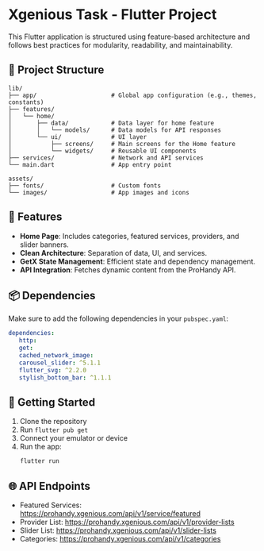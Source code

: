 # Xgenious Task - Flutter Project

This Flutter application is structured using feature-based architecture and follows best practices for modularity, readability, and maintainability.

## 📁 Project Structure

```
lib/
├── app/                     # Global app configuration (e.g., themes, constants)
├── features/
│   └── home/
│       ├── data/            # Data layer for home feature
│       │   └── models/      # Data models for API responses
│       └── ui/              # UI layer
│           ├── screens/     # Main screens for the Home feature
│           └── widgets/     # Reusable UI components
├── services/                # Network and API services
└── main.dart                # App entry point

assets/
├── fonts/                   # Custom fonts
└── images/                  # App images and icons
```

## 🔧 Features

- **Home Page**: Includes categories, featured services, providers, and slider banners.
- **Clean Architecture**: Separation of data, UI, and services.
- **GetX State Management**: Efficient state and dependency management.
- **API Integration**: Fetches dynamic content from the ProHandy API.

## 📦 Dependencies

Make sure to add the following dependencies in your `pubspec.yaml`:

```yaml
dependencies:
   http:
   get:
   cached_network_image:
   carousel_slider: ^5.1.1
   flutter_svg: ^2.2.0
   stylish_bottom_bar: ^1.1.1
```

## 🚀 Getting Started

1. Clone the repository
2. Run `flutter pub get`
3. Connect your emulator or device
4. Run the app:  
   ```bash
   flutter run
   ```

## 🌐 API Endpoints

- Featured Services: https://prohandy.xgenious.com/api/v1/service/featured
- Provider List: https://prohandy.xgenious.com/api/v1/provider-lists
- Slider List: https://prohandy.xgenious.com/api/v1/slider-lists
- Categories: https://prohandy.xgenious.com/api/v1/categories

